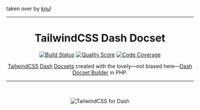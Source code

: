 taken over by [knu](https://github.com/knu/docset-tailwindcss)!

___

<h1 align="center">TailwindCSS Dash Docset</h1>

<p align="center">
    <a href="https://github.com/godbout/tailwindcss-dash-docset/actions"><img src="https://img.shields.io/github/workflow/status/godbout/tailwindcss-dash-docset/tests" alt="Build Status"></a>
    <a href="https://scrutinizer-ci.com/g/godbout/tailwindcss-dash-docset"><img src="https://img.shields.io/scrutinizer/g/godbout/tailwindcss-dash-docset.svg?style=flat-square" alt="Quality Score"></a>
    <a href="https://scrutinizer-ci.com/g/godbout/tailwindcss-dash-docset"><img src="https://scrutinizer-ci.com/g/godbout/tailwindcss-dash-docset/badges/coverage.png?b=master" alt="Code Coverage"></a>
</p>

<p align="center">
    <a href="https://tailwindcss.com/">TailwindCSS</a> <a href="https://kapeli.com/dash">Dash</a> <a href="https://kapeli.com/docsets">Docsets</a> created with the lovely—not biased here—<a href="https://github.com/godbout/dash-docset-builder">Dash Docset Builder</a> in PHP.
</p>

___

<br>
<p align="center">
    <img src="https://github.com/godbout/tailwindcss-dash-docset/blob/media/tailwindcss-dash-docset.gif" alt="TailwindCSS for Dash">
</p>
